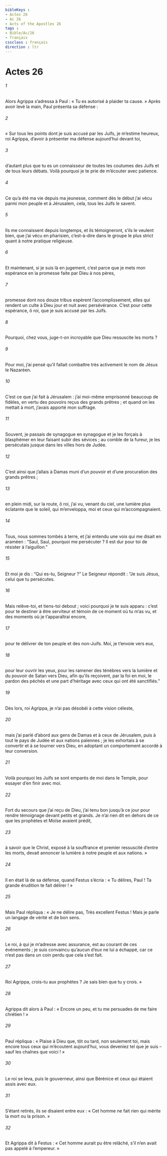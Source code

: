 ```yaml
---
bibleKeys : 
- Actes 26
- Ac 26
- Acts of the Apostles 26
tags : 
- Bible/Ac/26
- français
cssclass : français
direction : ltr
---
```


# Actes 26

###### 1
Alors Agrippa s’adressa à Paul : « Tu es autorisé à plaider ta cause. » Après avoir levé la main, Paul présenta sa défense :
###### 2
« Sur tous les points dont je suis accusé par les Juifs, je m’estime heureux, roi Agrippa, d’avoir à présenter ma défense aujourd’hui devant toi,
###### 3
d’autant plus que tu es un connaisseur de toutes les coutumes des Juifs et de tous leurs débats. Voilà pourquoi je te prie de m’écouter avec patience.
###### 4
Ce qu’a été ma vie depuis ma jeunesse, comment dès le début j’ai vécu parmi mon peuple et à Jérusalem, cela, tous les Juifs le savent.
###### 5
Ils me connaissent depuis longtemps, et ils témoigneront, s’ils le veulent bien, que j’ai vécu en pharisien, c’est-à-dire dans le groupe le plus strict quant à notre pratique religieuse.
###### 6
Et maintenant, si je suis là en jugement, c’est parce que je mets mon espérance en la promesse faite par Dieu à nos pères,
###### 7
promesse dont nos douze tribus espèrent l’accomplissement, elles qui rendent un culte à Dieu jour et nuit avec persévérance. C’est pour cette espérance, ô roi, que je suis accusé par les Juifs.
###### 8
Pourquoi, chez vous, juge-t-on incroyable que Dieu ressuscite les morts ?
###### 9
Pour moi, j’ai pensé qu’il fallait combattre très activement le nom de Jésus le Nazaréen.
###### 10
C’est ce que j’ai fait à Jérusalem : j’ai moi-même emprisonné beaucoup de fidèles, en vertu des pouvoirs reçus des grands prêtres ; et quand on les mettait à mort, j’avais apporté mon suffrage.
###### 11
Souvent, je passais de synagogue en synagogue et je les forçais à blasphémer en leur faisant subir des sévices ; au comble de la fureur, je les persécutais jusque dans les villes hors de Judée.
###### 12
C’est ainsi que j’allais à Damas muni d’un pouvoir et d’une procuration des grands prêtres ;
###### 13
en plein midi, sur la route, ô roi, j’ai vu, venant du ciel, une lumière plus éclatante que le soleil, qui m’enveloppa, moi et ceux qui m’accompagnaient.
###### 14
Tous, nous sommes tombés à terre, et j’ai entendu une voix qui me disait en araméen : “Saul, Saul, pourquoi me persécuter ? Il est dur pour toi de résister à l’aiguillon.”
###### 15
Et moi je dis : “Qui es-tu, Seigneur ?” Le Seigneur répondit : “Je suis Jésus, celui que tu persécutes.
###### 16
Mais relève-toi, et tiens-toi debout ; voici pourquoi je te suis apparu : c’est pour te destiner à être serviteur et témoin de ce moment où tu m’as vu, et des moments où je t’apparaîtrai encore,
###### 17
pour te délivrer de ton peuple et des non-Juifs. Moi, je t’envoie vers eux,
###### 18
pour leur ouvrir les yeux, pour les ramener des ténèbres vers la lumière et du pouvoir de Satan vers Dieu, afin qu’ils reçoivent, par la foi en moi, le pardon des péchés et une part d’héritage avec ceux qui ont été sanctifiés.”
###### 19
Dès lors, roi Agrippa, je n’ai pas désobéi à cette vision céleste,
###### 20
mais j’ai parlé d’abord aux gens de Damas et à ceux de Jérusalem, puis à tout le pays de Judée et aux nations païennes ; je les exhortais à se convertir et à se tourner vers Dieu, en adoptant un comportement accordé à leur conversion.
###### 21
Voilà pourquoi les Juifs se sont emparés de moi dans le Temple, pour essayer d’en finir avec moi.
###### 22
Fort du secours que j’ai reçu de Dieu, j’ai tenu bon jusqu’à ce jour pour rendre témoignage devant petits et grands. Je n’ai rien dit en dehors de ce que les prophètes et Moïse avaient prédit,
###### 23
à savoir que le Christ, exposé à la souffrance et premier ressuscité d’entre les morts, devait annoncer la lumière à notre peuple et aux nations. »
###### 24
Il en était là de sa défense, quand Festus s’écria : « Tu délires, Paul ! Ta grande érudition te fait délirer ! »
###### 25
Mais Paul répliqua : « Je ne délire pas, Très excellent Festus ! Mais je parle un langage de vérité et de bon sens.
###### 26
Le roi, à qui je m’adresse avec assurance, est au courant de ces événements ; je suis convaincu qu’aucun d’eux ne lui a échappé, car ce n’est pas dans un coin perdu que cela s’est fait.
###### 27
Roi Agrippa, crois-tu aux prophètes ? Je sais bien que tu y crois. »
###### 28
Agrippa dit alors à Paul : « Encore un peu, et tu me persuades de me faire chrétien ! »
###### 29
Paul répliqua : « Plaise à Dieu que, tôt ou tard, non seulement toi, mais encore tous ceux qui m’écoutent aujourd’hui, vous deveniez tel que je suis – sauf les chaînes que voici ! »
###### 30
Le roi se leva, puis le gouverneur, ainsi que Bérénice et ceux qui étaient assis avec eux.
###### 31
S’étant retirés, ils se disaient entre eux : « Cet homme ne fait rien qui mérite la mort ou la prison. »
###### 32
Et Agrippa dit à Festus : « Cet homme aurait pu être relâché, s’il n’en avait pas appelé à l’empereur. »
